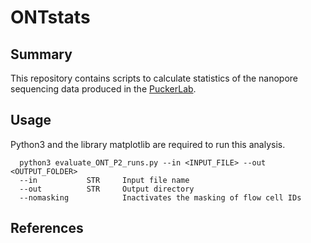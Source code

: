 # ONTstats
## Summary
This repository contains scripts to calculate statistics of the nanopore sequencing data produced in the [PuckerLab](https://www.izmb.uni-bonn.de/en/pbb).

## Usage
Python3 and the library matplotlib are required to run this analysis.

```
  python3 evaluate_ONT_P2_runs.py --in <INPUT_FILE> --out <OUTPUT_FOLDER>
  --in           STR     Input file name
  --out          STR     Output directory
  --nomasking            Inactivates the masking of flow cell IDs
```
		

## References

